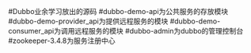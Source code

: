#Dubbo业余学习放出的源码
#dubbo-demo-api为公共服务的存放模块
#dubbo-demo-provider_api为提供远程服务的模块
#dubbo-demo-consumer_api为调用远程服务的模块
#dubbo-admin为dubbo的管理控制台
#zookeeper-3.4.8为服务注册中心
